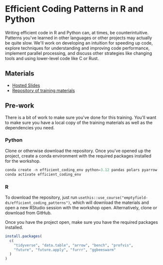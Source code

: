 # Efficient Coding Patterns in R and Python

Writing efficient code in R and Python can, at times, be counterintuitive. Patterns you've learned in other languages or other projects may actually be quite slow. We'll work on developing an intuition for speeding up code, explore techniques for understanding and improving code performance, implement parallel processing, and discuss other strategies like changing tools and using lower-level code like C or Rust.

## Materials

* [Hosted Slides](https://teaching-warehouse.netlify.app/efficient_coding_patterns/efficient_coding_patterns.html)
* [Repository of training materials](https://github.com/emptyfield-ds/efficient_coding_patterns)

## Pre-work

There is a bit of work to make sure you've done for this training. You'll want to make sure you have a local copy of the training materials as well as the dependencies you need.

### Python

Clone or otherwise download the repository. Once you've opened up the project, create a conda environment with the required packages installed for the workshop.

```python
conda create -n efficient_coding_env python=3.12 pandas polars pyarrow jupyter scalene -c conda-forge -y
conda activate efficient_coding_env
```

### R 

To download the repository, just run `usethis::use_course("emptyfield-ds/efficient_coding_patterns")`, which will download the materials and open a new RStudio session with the workshop open. Alternatively, clone or download from GitHub.

Once you have the project open, make sure you have the required packages installed.

```r
install.packages(
  c(
    "tidyverse", "data.table", "arrow", "bench", "profvis", 
    "future", "future.apply", "furrr", "ggbeeswarm"
  )
)
```
